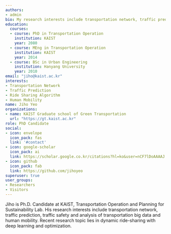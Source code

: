 ```yaml
---
authors:
- admin
bio: My research interests include transportation network, traffic prediction, human mobility and ride-sharing algorithm.
education:
  courses:
  - course: PhD in Transportation Operation
    institution: KAIST
    year: 2080
  - course: MEng in Transportation Operation
    institution: KAIST
    year: 2014
  - course: BSc in Urban Engineering
    institution: Hanyang University
    year: 2010
email: "jiho@kaist.ac.kr"
interests:
- Transportation Network
- Traffic Prediction
- Ride Sharing Algorithm
- Human Mobility
name: Jiho Yeo
organizations:
- name: KAIST Graduate school of Green Transportation
  url: "https://gt.kaist.ac.kr"
role: PhD Candidate
social:
- icon: envelope
  icon_pack: fas
  link: '#contact'
- icon: google-scholar
  icon_pack: ai
  link: https://scholar.google.co.kr/citations?hl=ko&user=nCF7lDoAAAAJ
- icon: github
  icon_pack: fab
  link: https://github.com/jihoyeo
superuser: true
user_groups:
- Researchers
- Visitors
---
```


Jiho is Ph.D. Candidate at KAIST, Transportation Operation and Planning for Sustainability Lab. His research interests include transportation network, traffic prediction, traffic safety and analysis of transportation big data and human mobility. Recent research topic lies in dynamic ride-sharing with deep learning and optimization.

